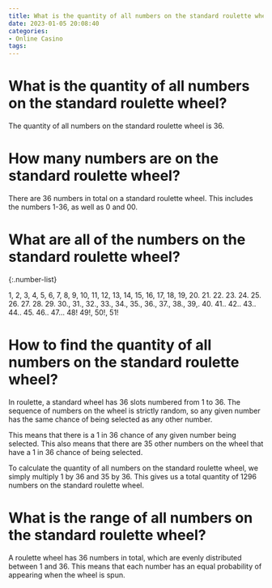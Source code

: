 ```yaml
---
title: What is the quantity of all numbers on the standard roulette wheel
date: 2023-01-05 20:08:40
categories:
- Online Casino
tags:
---
```



#  What is the quantity of all numbers on the standard roulette wheel?

The quantity of all numbers on the standard roulette wheel is 36.

#  How many numbers are on the standard roulette wheel?

There are 36 numbers in total on a standard roulette wheel. This includes the numbers 1-36, as well as 0 and 00.

#  What are all of the numbers on the standard roulette wheel?

{:.number-list}

1, 2, 3, 4, 5, 6, 7, 8, 9, 10, 11, 12, 13, 14, 15, 16, 17, 18, 19, 20. 21. 22. 23. 24. 25. 26. 27. 28. 29. 30., 31., 32., 33., 34., 35., 36., 37., 38., 39,. 40. 41.. 42.. 43.. 44.. 45. 46.. 47... 48! 49!, 50!, 51!

#  How to find the quantity of all numbers on the standard roulette wheel?

In roulette, a standard wheel has 36 slots numbered from 1 to 36. The sequence of numbers on the wheel is strictly random, so any given number has the same chance of being selected as any other number.

This means that there is a 1 in 36 chance of any given number being selected. This also means that there are 35 other numbers on the wheel that have a 1 in 36 chance of being selected.

To calculate the quantity of all numbers on the standard roulette wheel, we simply multiply 1 by 36 and 35 by 36. This gives us a total quantity of 1296 numbers on the standard roulette wheel.

#  What is the range of all numbers on the standard roulette wheel?

A roulette wheel has 36 numbers in total, which are evenly distributed between 1 and 36. This means that each number has an equal probability of appearing when the wheel is spun.